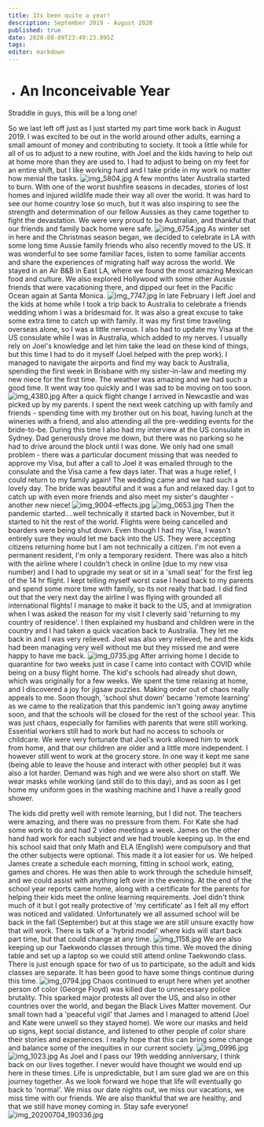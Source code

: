 ```yaml
---
title: Its been quite a year!
description: September 2019 - August 2020
published: true
date: 2020-08-09T23:49:23.895Z
tags: 
editor: markdown
---
```


- # An Inconceivable Year
Straddle in guys, this will be a long one!

So we last left off just as I just started my part time work back in August 2019. I was excited to be out in the world around other adults, earning a small amount of money and contributing to society. It took a little while for all of us to adjust to a new routine, with Joel and the kids having to help out at home more than they are used to. I had to adjust to being on my feet for an entire shift, but I like working hard and I take pride in my work no matter how menial the tasks. 
![img_5804.jpg](/img_5804.jpg)
A few months later Australia started to burn. With one of the worst bushfire seasons in decades, stories of lost homes and injured wildlife made their way all over the world. It was hard to see our home country lose so much, but it was also inspiring to see the strength and determination of our fellow Aussies as they came together to fight the devastation. We were very proud to be Australian, and thankful that our friends and family back home were safe. 
![img_6754.jpg](/img_6754.jpg)
As winter set in here and the Christmas season began, we decided to celebrate in LA with some long time Aussie family friends who also recently moved to the US. It was wonderful to see some familiar faces, listen to some familiar accents and share the experiences of migrating half way across the world. We stayed in an Air B&B in East LA, where we found the most amazing Mexican food and culture. We also explored Hollywood with some other Aussie friends that were vacationing there, and dipped our feet in the Pacific Ocean again at Santa Monica. 
![img_7747.jpg](/img_7747.jpg)
In late February I left Joel and the kids at home while I took a trip back to Australia to celebrate a friends wedding whom I was a bridesmaid for. It was also a great excuse to take some extra time to catch up with family. It was my first time traveling overseas alone,  so I was a little nervous. I also had to update my Visa at the US consulate while I was in Australia, which added to my nerves. I usually rely on Joel's knowledge and let him take the lead on these kind of things, but this time I had to do it myself (Joel helped with the prep work). I managed to navigate the airports and find my way back to Australia, spending the first week in Brisbane with my sister-in-law and meeting my new niece for the first time. The weather was amazing and we had such a good time. It went way too quickly and I was sad to be moving on too soon. 
![img_4380.jpg](/img_4380.jpg)
After a quick flight change I arrived in Newcastle and was picked up by my parents. I spent the next week catching up with family and friends - spending time with my brother out on his boat, having lunch at the wineries with a friend, and also attending all the pre-wedding events for the bride-to-be. During this time I also had my interview at the US consulate in Sydney. Dad generously drove me down, but there was no parking so he had to drive around the block until I was done. We only had one small problem - there was a particular document missing that was needed to approve my Visa, but after a call to Joel it was emailed through to the consulate and the Visa came a few days later. That was a huge relief, I could return to my family again!
The wedding came and we had such a lovely day. The bride was beautiful and it was a fun and relaxed day. I got to catch up with even more friends and also meet my sister's daughter - another new niece!
![img_9004-effects.jpg](/img_9004-effects.jpg)
![img_0653.jpg](/img_0653.jpg)
Then the pandemic started....well technically it started back in November, but it started to hit the rest of the world. Flights were being cancelled and boarders were being shut down. Even though I had my Visa, I wasn't entirely sure they would let me back into the US. They were accepting citizens returning home but I am not technically a citizen. I'm not even a permanent resident, I'm only a temporary resident. There was also a hitch with the airline where I couldn't check in online (due to my new visa number) and I had to upgrade my seat or sit in a 'small seat' for the first leg of the 14 hr flight. I kept telling myself worst case I head back to my parents and spend some more time with family, so its not really that bad. I did find out that the very next day the airline I was flying with grounded all international flights! I manage to make it back to the US, and at immigration when I was asked the reason for my visit I cleverly said 'returning to my country of residence'. I then explained my husband and children were in the country and I had taken a quick vacation back to Australia. They let me back in and I was very relieved. Joel was also very relieved, he and the kids had been managing very well without me but they missed me and were happy to have me back. 
![img_0735.jpg](/img_0735.jpg)
After arriving home I decide to quarantine for two weeks just in case I came into contact with COVID while being on a busy flight home. The kid's schools had already shut down, which was originally for a few weeks. We spent the time relaxing at home, and I discovered a joy for jigsaw puzzles. Making order out of chaos really appeals to me. Soon though, 'school shut down' became 'remote learning' as we came to the realization that this pandemic isn't going away anytime soon, and that the schools will be closed for the rest of the school year. This was just chaos, especially for families with parents that were still working. Essential workers still had to work but had no access to schools or childcare. We were very fortunate that Joel's work allowed him to work from home, and that our children are older and a little more independent. I however still went to work at the grocery store. In one way it kept me sane (being able to leave the house and interact with other people) but it was also a lot harder. Demand was high and we were also short on staff. We wear masks while working (and still do to this day), and as soon as I get home my uniform goes in the washing machine and I have a really good shower. 

The kids did pretty well with remote learning, but I did not. The teachers were amazing, and there was no pressure from them. For Kate she had some work to do and had 2 video meetings a week. James on the other hand had work for each subject and we had trouble keeping up. In the end his school said that only Math and ELA (English) were compulsory and that the other subjects were optional. This made it a lot easier for us. We helped James create a schedule each morning, fitting in school work, eating, games and chores. He was then able  to work through the schedule himself, and we could assist with anything left over in the evening. At the end of the school year reports came home, along with a certificate for the parents for helping their kids meet the online learning requirements. Joel didn't think much of it but I got really protective of 'my certificate' as I felt all my effort was noticed and validated. Unfortunately we all assumed school will be back in the fall (September) but at this stage we are still unsure exactly how that will work. There is talk of a 'hybrid model' where kids will start back part time, but that could change at any time. 
![img_1158.jpg](/img_1158.jpg)
We are also keeping up our  Taekwondo classes through this time. We moved the dining table and set up a laptop so we could still attend online Taekwondo class. There is just enough space for two of us to participate, so the adult and kids classes are separate. It has been good to have some things continue during this time.
![img_0794.jpg](/img_0794.jpg)
Chaos continued to erupt here when yet another person of color (George Floyd) was killed due to unnecessary police brutality. This sparked major protests all over the US, and also in other countries over the world, and began the Black Lives Matter movement. Our small town had a 'peaceful vigil' that James and I managed to attend (Joel and Kate were unwell so they stayed home). We wore our masks and held up signs, kept social distance, and listened to other people of color share their stories and experiences. I really hope that this can bring some change and balance some of the inequities in our current society.
![img_0996.jpg](/img_0996.jpg)
![img_1023.jpg](/img_1023.jpg)
As Joel and I pass our 19th wedding anniversary, I think back on our lives together. I never would have thought we would end up here in these times. Life is unpredictable, but I am sure glad we are on this journey together.  As we look forward we hope that life will eventually go back to 'normal'. We miss our date nights out, we miss our vacations, we miss time with our friends. We are also thankful that we are healthy, and that we still have money coming in. Stay safe everyone!
![img_20200704_190336.jpg](/img_20200704_190336.jpg)
